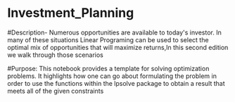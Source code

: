 # Investment_Planning

#Description- Numerous opportunities are available to today's investor. In many of these situations Linear Programing can be used to select the optimal mix of opportunities that will maximize returns,In this second edition we walk through those scenarios

#Purpose: This notebook provides a template for solving optimization problems. It highlights how one can go about formulating the problem in order to use the functions within the lpsolve package to obtain a result that meets all of the given constraints
